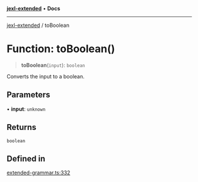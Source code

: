 [**jexl-extended**](../README.md) • **Docs**

***

[jexl-extended](../globals.md) / toBoolean

# Function: toBoolean()

> **toBoolean**(`input`): `boolean`

Converts the input to a boolean.

## Parameters

• **input**: `unknown`

## Returns

`boolean`

## Defined in

[extended-grammar.ts:332](https://github.com/nikoraes/jexl-extended/blob/6615aed6c8a07c2ecf0502c413d5c565a91b5f13/src/extended-grammar.ts#L332)
